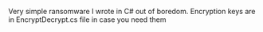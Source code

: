 Very simple ransomware I wrote in C# out of boredom. Encryption keys are in EncryptDecrypt.cs file in case you need them
